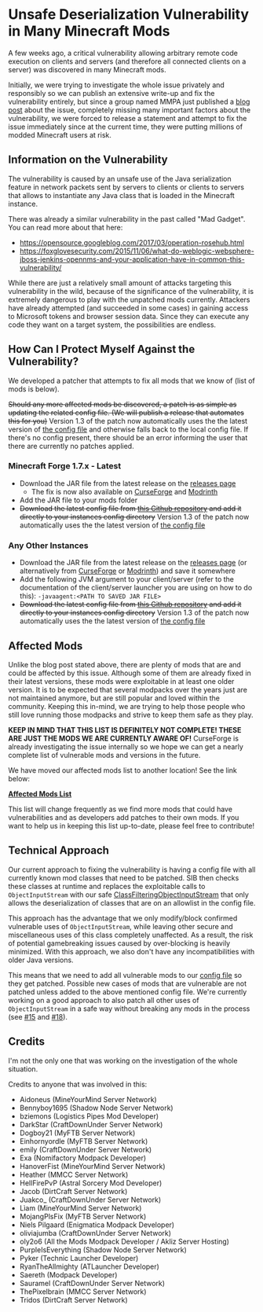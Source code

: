 # Unsafe Deserialization Vulnerability in Many Minecraft Mods

A few weeks ago, a critical vulnerability allowing arbitrary remote code execution on clients and servers (and therefore all connected clients on a server) was discovered in many Minecraft mods.

Initially, we were trying to investigate the whole issue privately and responsibly so we can publish an extensive write-up and fix the vulnerability entirely, but since a group
named MMPA just published a [blog post](https://blog.mmpa.info/posts/bleeding-pipe/) about the issue, completely missing many important factors about the vulnerability, we were forced to release a statement and attempt to fix the issue immediately since at
the current time, they were putting millions of modded Minecraft users at risk.

## Information on the Vulnerability

The vulnerability is caused by an unsafe use of the Java serialization feature in network packets sent by servers to clients or clients to servers that allows to instantiate any Java class that is loaded in the Minecraft instance.

There was already a similar vulnerability in the past called "Mad Gadget". You can read more about that here:
- https://opensource.googleblog.com/2017/03/operation-rosehub.html
- https://foxglovesecurity.com/2015/11/06/what-do-weblogic-websphere-jboss-jenkins-opennms-and-your-application-have-in-common-this-vulnerability/

While there are just a relatively small amount of attacks targeting this vulnerability in the wild, because of the significance of the vulnerability, it is extremely dangerous to play with the unpatched mods currently.
Attackers have already attempted (and succeeded in some cases) in gaining access to Microsoft tokens and browser session data. Since they can execute any code they want on a target system, the possibilities are endless.

## How Can I Protect Myself Against the Vulnerability?

We developed a patcher that attempts to fix all mods that we know of (list of mods is below).

~~Should any more affected mods be discovered, a patch is as simple as updating the related config file. (We will publish a release that automates this for you)~~ Version 1.3 of the patch now automatically uses the the latest version of [the config file](https://github.com/dogboy21/serializationisbad/blob/master/serializationisbad.json) and otherwise falls back to the local config file. If there's no config present, there should be an error informing the user that there are currently no patches applied.

### Minecraft Forge 1.7.x - Latest

- Download the JAR file from the latest release on the [releases page](https://github.com/dogboy21/serializationisbad/releases)
  - The fix is now also available on [CurseForge](https://www.curseforge.com/minecraft/mc-mods/serializationisbad) and [Modrinth](https://modrinth.com/mod/serializationisbad)
- Add the JAR file to your mods folder
- ~~Download the latest config file from [this Github repository](https://github.com/dogboy21/serializationisbad/blob/master/serializationisbad.json) and add it directly to your instances config directory~~  Version 1.3 of the patch now automatically uses the the latest version of [the config file](https://github.com/dogboy21/serializationisbad/blob/master/serializationisbad.json)

### Any Other Instances

- Download the JAR file from the latest release on the [releases page](https://github.com/dogboy21/serializationisbad/releases) (or alternatively from [CurseForge](https://www.curseforge.com/minecraft/mc-mods/serializationisbad) or [Modrinth](https://modrinth.com/mod/serializationisbad)) and save it somewhere
- Add the following JVM argument to your client/server (refer to the documentation of the client/server launcher you are using on how to do this): `-javaagent:<PATH TO SAVED JAR FILE>`
- ~~Download the latest config file from [this Github repository](https://github.com/dogboy21/serializationisbad/blob/master/serializationisbad.json) and add it directly to your instances config directory~~ Version 1.3 of the patch now automatically uses the the latest version of [the config file](https://github.com/dogboy21/serializationisbad/blob/master/serializationisbad.json)

## Affected Mods

Unlike the blog post stated above, there are plenty of mods that are and could be affected by this issue. Although some of them are already fixed in their latest versions, these mods were exploitable in at least one older version. It is to be expected that several modpacks over the years just are not maintained anymore, but are still popular and loved within the community. Keeping this in-mind, we are trying to help those people who still love running those modpacks and strive to keep them safe as they play. 

**KEEP IN MIND THAT THIS LIST IS DEFINITELY NOT COMPLETE! THESE ARE JUST THE MODS WE ARE CURRENTLY AWARE OF!** CurseForge is already investigating the issue internally so we hope we can get a nearly complete list of vulnerable mods and versions in the future.

We have moved our affected mods list to another location! See the link below:

**[Affected Mods List](docs/mods.md)**

This list will change frequently as we find more mods that could have vulnerabilities and as developers add patches to their own mods. If you want to help us in keeping this list up-to-date, please feel free to contribute! 

## Technical Approach

Our current approach to fixing the vulnerability is having a config file with all currently known mod classes that need to be patched.
SIB then checks these classes at runtime and replaces the exploitable calls to `ObjectInputStream` with our safe
[ClassFilteringObjectInputStream](https://github.com/dogboy21/serializationisbad/blob/master/core/src/main/java/io/dogboy/serializationisbad/core/ClassFilteringObjectInputStream.java)
that only allows the deserialization of classes that are on an allowlist in the config file.

This approach has the advantage that we only modify/block confirmed vulnerable uses of `ObjectInputStream`,
while leaving other secure and miscellaneous uses of this class completely unaffected.
As a result, the risk of potential gamebreaking issues caused by over-blocking is heavily minimized.
With this approach, we also don't have any incompatibilities with older Java versions.

This means that we need to add all vulnerable mods to our [config file](https://github.com/dogboy21/serializationisbad/blob/master/serializationisbad.json) so they get patched.
Possible new cases of mods that are vulnerable are not patched unless added to the above mentioned config file.
We're currently working on a good approach to also patch all other uses of `ObjectInputStream` in a safe way without breaking any mods in the process (see [#15](https://github.com/dogboy21/serializationisbad/pull/15) and [#18](https://github.com/dogboy21/serializationisbad/issues/18)).

## Credits

I'm not the only one that was working on the investigation of the whole situation.

Credits to anyone that was involved in this:

- Aidoneus (MineYourMind Server Network)
- Bennyboy1695 (Shadow Node Server Network)
- bziemons (Logistics Pipes Mod Developer)
- DarkStar (CraftDownUnder Server Network)
- Dogboy21 (MyFTB Server Network)
- Einhornyordle (MyFTB Server Network)
- emily (CraftDownUnder Server Network)
- Exa (Nomifactory Modpack Developer)
- HanoverFist (MineYourMind Server Network)
- Heather (MMCC Server Network)
- HellFirePvP (Astral Sorcery Mod Developer)
- Jacob (DirtCraft Server Network)
- Juakco_ (CraftDownUnder Server Network)
- Lìam (MineYourMind Server Network)
- MojangPlsFix (MyFTB Server Network)
- Niels Pilgaard (Enigmatica Modpack Developer)
- oliviajumba (CraftDownUnder Server Network)
- oly2o6 (All the Mods Modpack Developer / Akliz Server Hosting)
- PurpleIsEverything (Shadow Node Server Network)
- Pyker (Technic Launcher Developer)
- RyanTheAllmighty (ATLauncher Developer)
- Saereth (Modpack Developer)
- Sauramel (CraftDownUnder Server Network)
- ThePixelbrain (MMCC Server Network)
- Tridos (DirtCraft Server Network)
